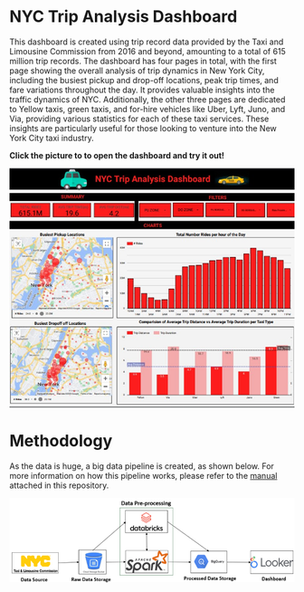 # NYC Trip Analysis Dashboard

This dashboard is created using trip record data provided by the Taxi and Limousine Commission from 2016 and beyond, amounting to a total of 615 million trip records. The dashboard has four pages in total, with the first page showing the overall analysis of trip dynamics in New York City, including the busiest pickup and drop-off locations, peak trip times, and fare variations throughout the day. It provides valuable insights into the traffic dynamics of NYC. Additionally, the other three pages are dedicated to Yellow taxis, green taxis, and for-hire vehicles like Uber, Lyft, Juno, and Via, providing various statistics for each of these taxi services. These insights are particularly useful for those looking to venture into the New York City taxi industry.

**Click the picture to to open the dashboard and try it out!**

[![Alt Text](trip_analysis.jpg)]([https://link-to-your-dashboard](https://github.com/divisha-sunny/NYC-Trip-Analysis/blob/master/NycTripDataAnalysis%20(5).pdf))

# Methodology

As the data is huge, a big data pipeline is created, as shown below. For more information on how this pipeline works, please refer to the [manual](https://github.com/divisha-sunny/NYC-Trip-Analysis/blob/master/Manual.docx) attached in this repository.

![Alt Text](BigData_Pipeline.png)
